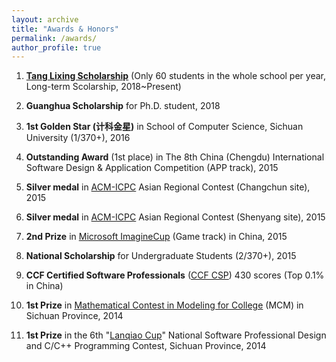 ```yaml
---
layout: archive
title: "Awards & Honors"
permalink: /awards/
author_profile: true
---
```



1. [**Tang Lixing Scholarship**](https://baike.baidu.com/item/%E5%94%90%E7%AB%8B%E6%96%B0%E6%95%99%E8%82%B2%E5%8F%91%E5%B1%95%E5%9F%BA%E9%87%91) (Only 60 students in the whole school per year, Long-term Scolarship, 2018~Present)  

2. **Guanghua Scholarship** for Ph.D. student, 2018  

3. **1st Golden Star (计科金星)** in School of Computer Science, Sichuan University (1/370+), 2016  

4. **Outstanding Award** (1st place) in The 8th China (Chengdu) International Software Design & Application Competition (APP track), 2015   

5. **Silver medal** in [ACM-ICPC](https://icpc.baylor.edu/) Asian Regional Contest (Changchun site), 2015  

6. **Silver medal** in [ACM-ICPC](https://icpc.baylor.edu/) Asian Regional Contest (Shenyang site), 2015  

7. **2nd Prize** in [Microsoft ImagineCup](https://imaginecup.microsoft.com/zh-cn/Events?id=0) (Game track) in China, 2015  

8. **National Scholarship** for Undergraduate Students (2/370+), 2015  

9. **CCF Certified Software Professionals** ([CCF CSP](http://www.cspro.org/)) 430 scores (Top 0.1% in China)

10. **1st Prize** in [Mathematical Contest in Modeling for College](https://www.comap.com/undergraduate/contests/mcm/) (MCM) in Sichuan Province, 2014  

11. **1st Prize** in the 6th "[Lanqiao Cup](http://www.lanqiao.org/)" National Software Professional Design and C/C++ Programming Contest, Sichuan Province, 2014 










